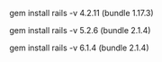 gem install rails -v 4.2.11     (bundle 1.17.3)

gem install rails -v 5.2.6      (bundle 2.1.4)

gem install rails -v 6.1.4      (bundle 2.1.4)
